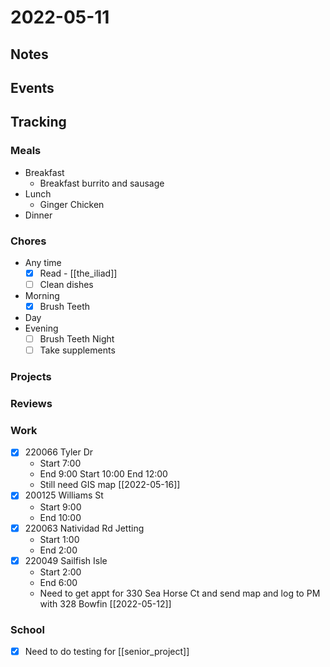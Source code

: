# 2022-05-11
## Notes

## Events

## Tracking
### Meals
- Breakfast
	- Breakfast burrito and sausage
- Lunch
	- Ginger Chicken
- Dinner

### Chores
- Any time
	- [x] Read - [[the_iliad]]
	- [ ] Clean dishes
- Morning
	- [x] Brush Teeth
- Day
- Evening
	- [ ] Brush Teeth Night
	- [ ] Take supplements

### Projects

### Reviews

### Work
- [x] 220066 Tyler Dr
	- Start 7:00
	- End 9:00
	  Start 10:00
	  End 12:00
	- Still need GIS map [[2022-05-16]]
- [x] 200125 Williams St
	- Start 9:00
	- End 10:00
- [x] 220063 Natividad Rd Jetting
	- Start 1:00
	- End 2:00
- [x] 220049 Sailfish Isle
	- Start 2:00
	- End 6:00
	- Need to get appt for 330 Sea Horse Ct and send map and log to PM with 328 Bowfin [[2022-05-12]]

### School
- [x] Need to do testing for [[senior_project]]
